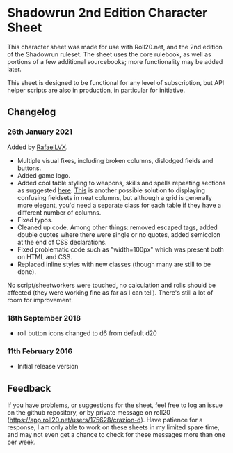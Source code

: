 # Shadowrun 2nd Edition Character Sheet

This character sheet was made for use with Roll20.net, and the 2nd edition of the Shadowrun ruleset. The sheet uses the core rulebook, as well as portions of a few additional sourcebooks; more functionality may be added later.

This sheet is designed to be functional for any level of subscription, but API helper scripts are also in production, in particular for initiative.

## Changelog

### 26th January 2021
Added by [RafaelLVX](https://app.roll20.net/users/2403046/rafaellvx).

- Multiple visual fixes, including broken columns, dislodged fields and buttons.
- Added game logo.
- Added cool table styling to weapons, skills and spells repeating sections as suggested [here](https://app.roll20.net/forum/post/3149948/repeating-section-issue). [This](https://app.roll20.net/forum/post/9483852/repeating-sections-in-tables) is another possible solution to displaying confusing fieldsets in neat columns, but although a grid is generally more elegant, you'd need a separate class for each table if they have a different number of columns.
- Fixed typos.
- Cleaned up code. Among other things: removed escaped tags, added double quotes where there were single or no quotes, added semicolon at the end of CSS declarations.
- Fixed problematic code such as "width=100px" which was present both on HTML and CSS.
- Replaced inline styles with new classes (though many are still to be done).

No script/sheetworkers were touched, no calculation and rolls should be affected (they were working fine as far as I can tell). There's still a lot of room for improvement.

### 18th September 2018
- roll button icons changed to d6 from default d20

### 11th February 2016
- Initial release version

## Feedback

If you have problems, or suggestions for the sheet, feel free to log an issue on the github repository, or by private message on roll20 (https://app.roll20.net/users/175628/crazion-d). Have patience for a response, I am only able to work on these sheets in my limited spare time, and may not even get a chance to check for these messages more than one per week.